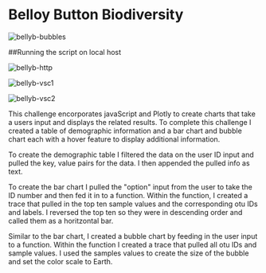 # Belloy Button Biodiversity

![bellyb-bubbles](https://user-images.githubusercontent.com/74504885/127411836-eebfdb37-68de-4e2f-8e1b-d8ae78919463.PNG)

##Running the script on local host

![bellyb-http](https://user-images.githubusercontent.com/74504885/127411877-16539b82-40fd-459b-b79e-a849bdb5fdb0.PNG)

![bellyb-vsc1](https://user-images.githubusercontent.com/74504885/127411898-99431069-6245-483f-8fd7-15d934f15dc4.PNG)

![bellyb-vsc2](https://user-images.githubusercontent.com/74504885/127411910-456808f0-4296-4cc2-ade7-9a89c8be2004.PNG)




This challenge encorporates javaScript and Plotly to create charts that take a users input and displays the related results. To complete this challenge I created a table of demographic information and a bar chart and bubble chart each with a hover feature to display additional information. 

To create the demographic table I filtered the data on the user ID input and pulled the key, value pairs for the data. I then appended the pulled info as text. 

To create the bar chart I pulled the "option" input from the user to take the ID number and then fed it in to a function. Within the function, I created a trace that pulled in the top ten sample values and the corresponding otu IDs and labels. I reversed the top ten so they were in descending order and called them as a horitzontal bar. 

Similar to the bar chart, I created a bubble chart by feeding in the user input to a function. Within the function I created a trace that pulled all otu IDs and sample values. I used the samples values to create the size of the bubble and set the color scale to Earth. 
